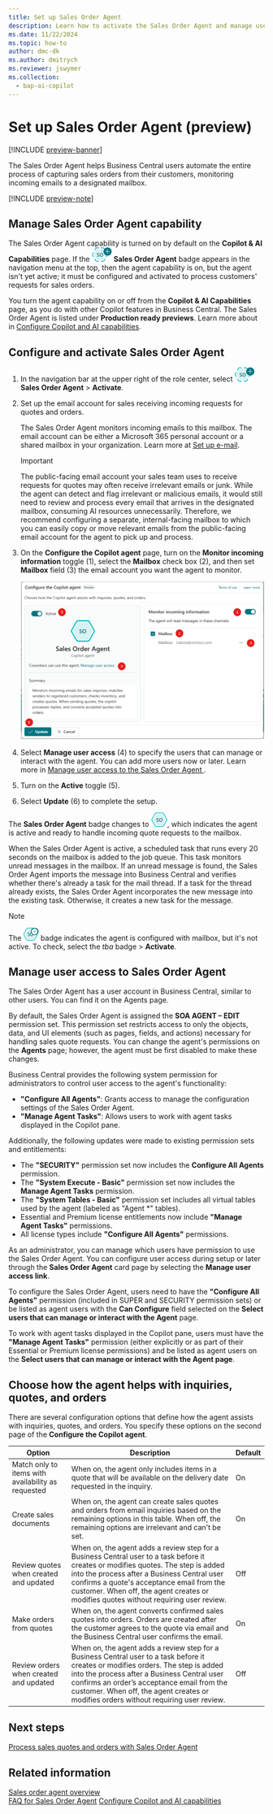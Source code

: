 ```yaml
---
title: Set up Sales Order Agent
description: Learn how to activate the Sales Order Agent and manage user access.
ms.date: 11/22/2024
ms.topic: how-to
author: dmc-dk
ms.author: dmitrych
ms.reviewer: jswymer
ms.collection:
  - bap-ai-copilot
---
```

# Set up Sales Order Agent (preview)

[!INCLUDE [preview-banner](~/../shared-content/shared/preview-includes/preview-banner.md)]

The Sales Order Agent helps Business Central users automate the entire process of capturing sales orders from their customers, monitoring incoming emails to a designated mailbox. 

[!INCLUDE [preview-note](~/../shared-content/shared/preview-includes/production-ready-preview-dynamics365.md)]

## Manage Sales Order Agent capability

The Sales Order Agent capability is turned on by default on the **Copilot & AI Capabilities** page. If the ![Shows the Sales Order Agent icon](media/soa-icon.png) **Sales Order Agent** badge appears in the navigation menu at the top, then the agent capability is on, but the agent isn't yet active; it must be configured and activated to process customers' requests for sales orders.

You turn the agent capability on or off from the **Copilot & AI Capabilities** page, as you do with other Copilot features in Business Central. The Sales Order Agent is listed under **Production ready previews**. Learn more about in [Configure Copilot and AI capabilities](enable-ai.md).

## Configure and activate Sales Order Agent

1. In the navigation bar at the upper right of the role center, select ![Shows the Sales Order Agent icon](media/soa-icon.png) **Sales Order Agent** > **Activate**.
1. Set up the email account for sales receiving incoming requests for quotes and orders.

   The Sales Order Agent monitors incoming emails to this mailbox. The email account can be either a Microsoft 365 personal account or a shared mailbox in your organization. Learn more at [Set up e-mail](admin-how-setup-email.md).

   > [!IMPORTANT]
   > The public-facing email account your sales team uses to receive requests for quotes may often receive irrelevant emails or junk. While the agent can detect and flag irrelevant or malicious emails, it would still need to review and process every email that arrives in the designated mailbox, consuming AI resources unnecessarily. Therefore, we recommend configuring a separate, internal-facing mailbox to which you can easily copy or move relevant emails from the public-facing email account for the agent to pick up and process.

1. On the **Configure the Copilot agent** page, turn on the **Monitor incoming information** toggle (1), select the **Mailbox** check box (2), and then set **Mailbox** field (3) the email account you want the agent to monitor.

   ![Shows the Sales Order Agent configuration page](media/soa-configuration.png)

1. Select **Manage user access** (4) to specify the users that can manage or interact with the agent. You can add more users now or later. Learn more in [Manage user access to the Sales Order Agent ](#manage-user-access-to-the-sales-order-agent).
1. Turn on the **Active** toggle (5).
1. Select **Update** (6) to complete the setup.

The **Sales Order Agent** badge changes to ![Shows the Sales Order Agent icon after configured](media/soa-activated-icon.png), which indicates the agent is active and ready to handle incoming quote requests to the mailbox.

When the Sales Order Agent is active, a scheduled task that runs every 20 seconds on the mailbox is added to the job queue. This task monitors unread messages in the mailbox. If an unread message is found, the Sales Order Agent imports the message into Business Central and verifies whether there's already a task for the mail thread. If a task for the thread already exists, the Sales Order Agent incorporates the new message into the existing task. Otherwise, it creates a new task for the message.

> [!NOTE]
> The ![Shows the Sales Order Agent icon when the agent is configure but not active](media/soa-not-activated-icon.png) badge indicates the agent is configured with mailbox, but it's not active. To check, select the *tba* badge > **Activate**.

## Manage user access to Sales Order Agent

The Sales Order Agent has a user account in Business Central, similar to other users. You can find it on the Agents page.

By default, the Sales Order Agent is assigned the **SOA AGENT – EDIT** permission set. This permission set restricts access to only the objects, data, and UI elements (such as pages, fields, and actions) necessary for handling sales quote requests. You can change the agent's permissions on the **Agents** page; however, the agent must be first disabled to make these changes.

Business Central provides the following system permission for administrators to control user access to the agent's functionality:

* **"Configure All Agents"**: Grants access to manage the configuration settings of the Sales Order Agent.
* **"Manage Agent Tasks"**: Allows users to work with agent tasks displayed in the Copilot pane.

Additionally, the following updates were made to existing permission sets and entitlements:

* The **"SECURITY"** permission set now includes the **Configure All Agents** permission.
* The **"System Execute - Basic"** permission set now includes the **Manage Agent Tasks** permission.
* The **"System Tables - Basic"** permission set includes all virtual tables used by the agent (labeled as "Agent *" tables).
* Essential and Premium license entitlements now include **"Manage Agent Tasks"** permissions.
* All license types include **"Configure All Agents"** permissions.

As an administrator, you can manage which users have permission to use the Sales Order Agent. You can configure user access during setup or later through the **Sales Order Agent** card page by selecting the **Manage user access link**.

To configure the Sales Order Agent, users need to have the **"Configure All Agents"** permission (included in SUPER and SECURITY permission sets) or be listed as agent users with the **Can Configure** field selected on the **Select users that can manage or interact with the Agent** page.

To work with agent tasks displayed in the Copilot pane, users must have the **"Manage Agent Tasks"** permission (either explicitly or as part of their Essential or Premium license permissions) and be listed as agent users on the **Select users that can manage or interact with the Agent page**.

## Choose how the agent helps with inquiries, quotes, and orders

There are several configuration options that define how the agent assists with inquiries, quotes, and orders. You specify these options on the second page of the **Configure the Copilot agent**.

|Option|Description|Default|
|-|-|-|
|Match only to items with availability as requested|When on, the agent only includes items in a quote that will be available on the delivery date requested in the inquiry.|On|
|Create sales documents|When on, the agent can create sales quotes and orders from email inquiries based on the remaining options in this table. When off, the remaining options are irrelevant and can't be set.|On|
|Review quotes when created and updated|When on, the agent adds a review step for a Business Central user to a task before it creates or modifies quotes. The step is added into the process after a Business Central user confirms a quote's acceptance email from the customer. When off, the agent creates or modifies quotes without requiring user review. |Off|
|Make orders from quotes|When on, the agent converts confirmed sales quotes into orders. Orders are created after the customer agrees to the quote via email and the Business Central user confirms the email. |On|
|Review orders when created and updated|When on, the agent adds a review step for a Business Central user to a task before it creates or modifies orders. The step is added into the process after a Business Central user confirms an order’s acceptance email from the customer. When off, the agent creates or modifies orders without requiring user review.|Off|

## Next steps

[Process sales quotes and orders with Sales Order Agent](sales-order-agent-process.md)

## Related information

[Sales order agent overview](sales-order-agent.md)  
[FAQ for Sales Order Agent](faqs-sales-order-taker-agent.md)
[Configure Copilot and AI capabilities](enable-ai.md)  
